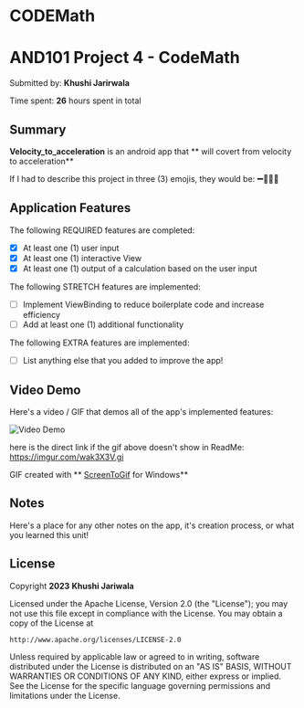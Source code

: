 # CODEMath

<!-- (This is a comment) INSTRUCTIONS: Go through this page and fill out any **bolded** entries with their correct values.-->

# AND101 Project 4 - CodeMath

Submitted by: **Khushi Jarirwala**

Time spent: **26** hours spent in total

## Summary

**Velocity_to_acceleration** is an android app that ** will covert from velocity to acceleration**

If I had to describe this project in three (3) emojis, they would be: **➖🤕🟰🧮**

## Application Features

<!-- (This is a comment) Please be sure to change the [ ] to [x] for any features you completed.  If a feature is not checked [x], you might miss the points for that item! -->

The following REQUIRED features are completed:

- [x] At least one (1) user input
- [x] At least one (1) interactive View
- [x] At least one (1) output of a calculation based on the user input

The following STRETCH features are implemented:

- [ ] Implement ViewBinding to reduce boilerplate code and increase efficiency
- [ ] Add at least one (1) additional functionality

The following EXTRA features are implemented:

- [ ] List anything else that you added to improve the app!

## Video Demo

Here's a video / GIF that demos all of the app's implemented features:

<img src='[http://i.imgur.com/link/to/your/gif/file](https://imgur.com/wak3X3V).gif' title='Video Demo' width='' alt='Video Demo' />

here is the direct link if the gif above doesn't show in ReadMe: https://imgur.com/wak3X3V.gi

GIF created with ** [ScreenToGif](https://www.screentogif.com/) for Windows**

<!-- Recommended tools:
- [Kap](https://getkap.co/) for macOS
- [ScreenToGif](https://www.screentogif.com/) for Windows
- [peek](https://github.com/phw/peek) for Linux. -->

## Notes

Here's a place for any other notes on the app, it's creation process, or what you learned this unit!

## License

Copyright **2023** **Khushi Jariwala**

Licensed under the Apache License, Version 2.0 (the "License");
you may not use this file except in compliance with the License.
You may obtain a copy of the License at

    http://www.apache.org/licenses/LICENSE-2.0

Unless required by applicable law or agreed to in writing, software
distributed under the License is distributed on an "AS IS" BASIS,
WITHOUT WARRANTIES OR CONDITIONS OF ANY KIND, either express or implied.
See the License for the specific language governing permissions and
limitations under the License.
